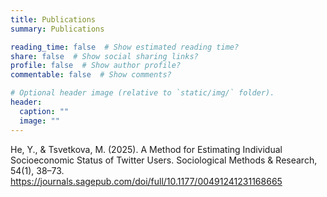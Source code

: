 ```yaml
---
title: Publications
summary: Publications

reading_time: false  # Show estimated reading time?
share: false  # Show social sharing links?
profile: false  # Show author profile?
commentable: false  # Show comments?

# Optional header image (relative to `static/img/` folder).
header:
  caption: ""
  image: ""
---
```


He, Y., & Tsvetkova, M. (2025). A Method for Estimating Individual Socioeconomic Status of Twitter Users. Sociological Methods & Research, 54(1), 38–73. https://journals.sagepub.com/doi/full/10.1177/00491241231168665

